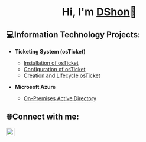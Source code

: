 <h1><p align="center">
Hi, I'm <a href="https://www.linkedin.com/in/dshon-edwards-b12b40342">DShon</a>👋</h1>

<h2>💻Information Technology Projects:</h2>

- <b>Ticketing System (osTicket)</b>
  - [Installation of osTicket](https://github.com/DSh0n/osTicket/blob/main/README.md)
  - [Configuration of osTicket](https://github.com/DSh0n/Config-osTicket)
  - [Creation and Lifecycle osTicket](https://github.com/DSh0n/Lifecycle/blob/main/README.md)

- <b>Microsoft Azure</b>
  - [On-Premises Active Directory](https://github.com/DSh0n/MS-Azure/blob/main/README.md)
<h2>🌐Connect with me:</h2>

[<img align="left" alt="dshon-edwards | LinkedIn" width="22px" src="https://i.imgur.com/j8uIZgH.png" />][linkedin]

[linkedin]: https://www.linkedin.com/in/dshon-edwards-b12b40342
